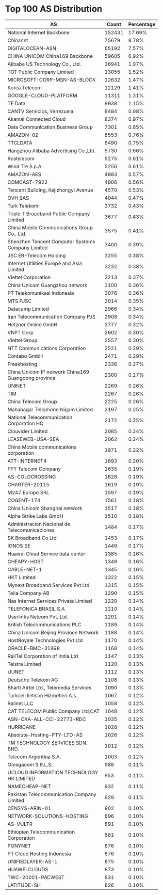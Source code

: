 # Top 100 AS Distribution
| AS | Count | Percentage |
|----|----|----|
| National Internet Backbone | 152431 | 17.69% |
| Chinanet | 75679 | 8.78% |
| DIGITALOCEAN-ASN | 65192 | 7.57% |
| CHINA UNICOM China169 Backbone | 59605 | 6.92% |
| Alibaba US Technology Co., Ltd. | 16941 | 1.97% |
| TOT Public Company Limited | 13055 | 1.52% |
| MICROSOFT-CORP-MSN-AS-BLOCK | 12632 | 1.47% |
| Korea Telecom | 12129 | 1.41% |
| GOOGLE-CLOUD-PLATFORM | 11311 | 1.31% |
| TE Data | 9938 | 1.15% |
| CANTV Servicios, Venezuela | 8484 | 0.98% |
| Akamai Connected Cloud | 8374 | 0.97% |
| Data Communication Business Group | 7301 | 0.85% |
| AMAZON-02 | 6553 | 0.76% |
| TTCLDATA | 6490 | 0.75% |
| Hangzhou Alibaba Advertising Co.,Ltd. | 5730 | 0.66% |
| Rostelecom | 5275 | 0.61% |
| Wind Tre S.p.A. | 5256 | 0.61% |
| AMAZON-AES | 4883 | 0.57% |
| COMCAST-7922 | 4806 | 0.56% |
| Tencent Building, Kejizhongyi Avenue | 4570 | 0.53% |
| OVH SAS | 4044 | 0.47% |
| Turk Telekom | 3732 | 0.43% |
| Triple T Broadband Public Company Limited | 3677 | 0.43% |
| China Mobile Communications Group Co., Ltd. | 3575 | 0.41% |
| Shenzhen Tencent Computer Systems Company Limited | 3400 | 0.39% |
| JSC ER-Telecom Holding | 3255 | 0.38% |
| Internet Utilities Europe and Asia Limited | 3232 | 0.38% |
| Viettel Corporation | 3213 | 0.37% |
| China Unicom Guangzhou network | 3100 | 0.36% |
| PT Telekomunikasi Indonesia | 3076 | 0.36% |
| MTS PJSC | 3014 | 0.35% |
| Datacamp Limited | 2966 | 0.34% |
| Iran Telecommunication Company PJS | 2908 | 0.34% |
| Hetzner Online GmbH | 2777 | 0.32% |
| VNPT Corp | 2602 | 0.30% |
| Viettel Group | 2557 | 0.30% |
| NTT Communications Corporation | 2521 | 0.29% |
| Contabo GmbH | 2471 | 0.29% |
| Freakhosting | 2336 | 0.27% |
| China Unicom IP network China169 Guangdong province | 2300 | 0.27% |
| UNINET | 2269 | 0.26% |
| TIM | 2267 | 0.26% |
| China Telecom Group | 2225 | 0.26% |
| Mahanagar Telephone Nigam Limited | 2197 | 0.25% |
| National Telecommunication Corporation HQ | 2172 | 0.25% |
| Clouvider Limited | 2085 | 0.24% |
| LEASEWEB-USA-SEA | 2062 | 0.24% |
| China Mobile communications corporation | 1871 | 0.22% |
| ATT-INTERNET4 | 1693 | 0.20% |
| FPT Telecom Company | 1635 | 0.19% |
| AS-COLOCROSSING | 1628 | 0.19% |
| CHARTER-20115 | 1619 | 0.19% |
| M247 Europe SRL | 1597 | 0.19% |
| COGENT-174 | 1561 | 0.18% |
| China Unicom Shanghai network | 1517 | 0.18% |
| Alpha Strike Labs GmbH | 1510 | 0.18% |
| Administracion Nacional de Telecomunicaciones | 1484 | 0.17% |
| SK Broadband Co Ltd | 1453 | 0.17% |
| IONOS SE | 1449 | 0.17% |
| Huawei Cloud Service data center | 1385 | 0.16% |
| CHEAPY-HOST | 1349 | 0.16% |
| CABLE-NET-1 | 1345 | 0.16% |
| HKT Limited | 1322 | 0.15% |
| Mynext Broadband Services Pvt Ltd | 1315 | 0.15% |
| Telia Company AB | 1290 | 0.15% |
| Nas Internet Services Private Limited | 1220 | 0.14% |
| TELEFONICA BRASIL S.A | 1210 | 0.14% |
| Userlinks Netcom Pvt. Ltd. | 1201 | 0.14% |
| British Telecommunications PLC | 1189 | 0.14% |
| China Unicom Beijing Province Network | 1188 | 0.14% |
| HostRoyale Technologies Pvt Ltd | 1170 | 0.14% |
| ORACLE-BMC-31898 | 1168 | 0.14% |
| RailTel Corporation of India Ltd | 1147 | 0.13% |
| Telstra Limited | 1120 | 0.13% |
| UUNET | 1112 | 0.13% |
| Deutsche Telekom AG | 1108 | 0.13% |
| Bharti Airtel Ltd., Telemedia Services | 1090 | 0.13% |
| Turkcell Iletisim Hizmetleri A.s. | 1067 | 0.12% |
| Railnet LLC | 1058 | 0.12% |
| CAT TELECOM Public Company Ltd,CAT | 1048 | 0.12% |
| ASN-CXA-ALL-CCI-22773-RDC | 1035 | 0.12% |
| HURRICANE | 1028 | 0.12% |
| Absolute-Hosting-PTY-LTD-AS | 1026 | 0.12% |
| TM TECHNOLOGY SERVICES SDN. BHD. | 1012 | 0.12% |
| Telecom Argentina S.A. | 1003 | 0.12% |
| Omegacom S.R.L.S. | 988 | 0.11% |
| UCLOUD INFORMATION TECHNOLOGY HK LIMITED | 953 | 0.11% |
| NAMECHEAP-NET | 932 | 0.11% |
| Pakistan Telecommunication Company Limited | 929 | 0.11% |
| CENSYS-ARIN-01 | 902 | 0.10% |
| NETWORK-SOLUTIONS-HOSTING | 896 | 0.10% |
| AS-VULTR | 891 | 0.10% |
| Ethiopian Telecommunication Corporation | 881 | 0.10% |
| PONYNET | 876 | 0.10% |
| PT Cloud Hosting Indonesia | 876 | 0.10% |
| UNIFIEDLAYER-AS-1 | 875 | 0.10% |
| HUAWEI CLOUDS | 873 | 0.10% |
| TWC-20001-PACWEST | 831 | 0.10% |
| LATITUDE-SH | 826 | 0.10% |
